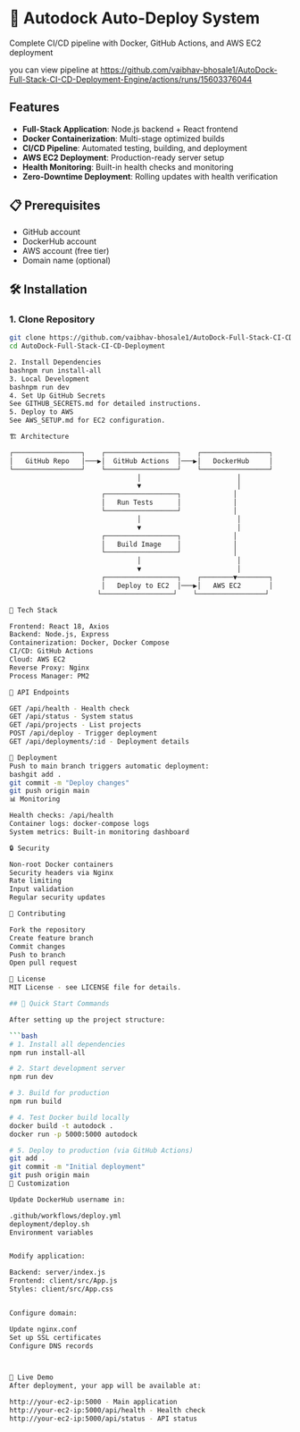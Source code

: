 # 🐳 Autodock Auto-Deploy System

Complete CI/CD pipeline with Docker, GitHub Actions, and AWS EC2 deployment

you can view  pipeline at https://github.com/vaibhav-bhosale1/AutoDock-Full-Stack-CI-CD-Deployment-Engine/actions/runs/15603376044

##  Features

- **Full-Stack Application**: Node.js backend + React frontend
- **Docker Containerization**: Multi-stage optimized builds
- **CI/CD Pipeline**: Automated testing, building, and deployment
- **AWS EC2 Deployment**: Production-ready server setup
- **Health Monitoring**: Built-in health checks and monitoring
- **Zero-Downtime Deployment**: Rolling updates with health verification

## 📋 Prerequisites

- GitHub account
- DockerHub account
- AWS account (free tier)
- Domain name (optional)

## 🛠️ Installation

### 1. Clone Repository
```bash
git clone https://github.com/vaibhav-bhosale1/AutoDock-Full-Stack-CI-CD-Deployment
cd AutoDock-Full-Stack-CI-CD-Deployment

2. Install Dependencies
bashnpm run install-all
3. Local Development
bashnpm run dev
4. Set Up GitHub Secrets
See GITHUB_SECRETS.md for detailed instructions.
5. Deploy to AWS
See AWS_SETUP.md for EC2 configuration.

🏗️ Architecture

┌─────────────────┐    ┌──────────────────┐    ┌─────────────────┐
│   GitHub Repo   │───▶│  GitHub Actions  │───▶│   DockerHub     │
└─────────────────┘    └──────────────────┘    └─────────────────┘
                                │                        │
                                ▼                        │
                       ┌──────────────────┐             │
                       │   Run Tests      │             │
                       └──────────────────┘             │
                                │                        │
                                ▼                        │
                       ┌──────────────────┐             │
                       │   Build Image    │             │
                       └──────────────────┘             │
                                │                        │
                                ▼                        │
                       ┌──────────────────┐    ┌────────▼────────┐
                       │   Deploy to EC2  │───▶│   AWS EC2       │
                      └──────────────────┘    └─────────────────┘

🔧 Tech Stack

Frontend: React 18, Axios
Backend: Node.js, Express
Containerization: Docker, Docker Compose
CI/CD: GitHub Actions
Cloud: AWS EC2
Reverse Proxy: Nginx
Process Manager: PM2

📝 API Endpoints

GET /api/health - Health check
GET /api/status - System status
GET /api/projects - List projects
POST /api/deploy - Trigger deployment
GET /api/deployments/:id - Deployment details

🚀 Deployment
Push to main branch triggers automatic deployment:
bashgit add .
git commit -m "Deploy changes"
git push origin main
📊 Monitoring

Health checks: /api/health
Container logs: docker-compose logs
System metrics: Built-in monitoring dashboard

🔒 Security

Non-root Docker containers
Security headers via Nginx
Rate limiting
Input validation
Regular security updates

🤝 Contributing

Fork the repository
Create feature branch
Commit changes
Push to branch
Open pull request

📄 License
MIT License - see LICENSE file for details.

## 🎯 Quick Start Commands

After setting up the project structure:

```bash
# 1. Install all dependencies
npm run install-all

# 2. Start development server
npm run dev

# 3. Build for production
npm run build

# 4. Test Docker build locally
docker build -t autodock .
docker run -p 5000:5000 autodock

# 5. Deploy to production (via GitHub Actions)
git add .
git commit -m "Initial deployment"
git push origin main
🔧 Customization

Update DockerHub username in:

.github/workflows/deploy.yml
deployment/deploy.sh
Environment variables


Modify application:

Backend: server/index.js
Frontend: client/src/App.js
Styles: client/src/App.css


Configure domain:

Update nginx.conf
Set up SSL certificates
Configure DNS records



📱 Live Demo
After deployment, your app will be available at:

http://your-ec2-ip:5000 - Main application
http://your-ec2-ip:5000/api/health - Health check
http://your-ec2-ip:5000/api/status - API status

